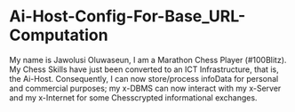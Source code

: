 # Ai-Host-Config-For-Base_URL-Computation
My name is Jawolusi Oluwaseun, I am a Marathon Chess Player (#100Blitz). My Chess Skills have just been converted to an ICT Infrastructure, that is, the Ai-Host. 
Consequently, I can now store/process infoData for personal and commercial purposes; my x-DBMS can now interact with my x-Server and my x-Internet for some Chesscrypted informational exchanges. 
